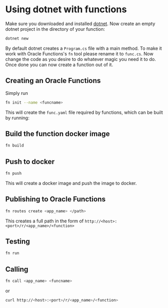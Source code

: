 # Using dotnet with functions

Make sure you downloaded and installed [dotnet](https://www.microsoft.com/net/core). Now create an empty dotnet project in the directory of your function:

```bash
dotnet new
```

By default dotnet creates a ```Program.cs``` file with a main method. To make it work with Oracle Functions's `fn` tool please rename it to ```func.cs```.
Now change the code as you desire to do whatever magic you need it to do. Once done you can now create a function out of it.

## Creating an Oracle Functions
Simply run

```bash
fn init --name <funcname>
```

This will create the ```func.yaml``` file required by functions, which can be built by running:


## Build the function docker image
```bash
fn build
```

## Push to docker
```bash
fn push
```

This will create a docker image and push the image to docker.

## Publishing to Oracle Functions

```bash
fn routes create <app_name> </path>
```

This creates a full path in the form of `http://<host>:<port>/r/<app_name>/<function>`


## Testing

```bash
fn run
```

## Calling

```bash
fn call <app_name> <funcname>
```

or

```bash
curl http://<host>:<port>/r/<app_name>/<function>
```